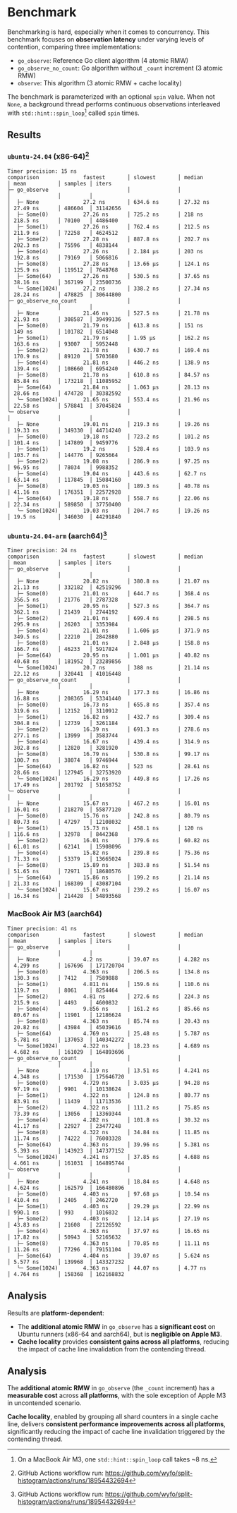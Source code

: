 # Benchmark

Benchmarking is hard, especially when it comes to concurrency. This benchmark focuses on **observation latency** under varying levels of contention, comparing three implementations:

- `go_observe`: Reference Go client algorithm (4 atomic RMW)
- `go_observe_no_count`: Go algorithm without `_count` increment (3 atomic RMW)
- `observe`: This algorithm (3 atomic RMW + cache locality)

The benchmark is parameterized with an optional `spin` value. When not `None`, a background thread performs continuous observations interleaved with `std::hint::spin_loop`[^1] called `spin` times.

## Results

### `ubuntu-24.04` (x86-64)[^2]
```
Timer precision: 15 ns
comparison              fastest       │ slowest       │ median        │ mean          │ samples │ iters
├─ go_observe                         │               │               │               │         │
│  ├─ None              27.2 ns       │ 634.6 ns      │ 27.32 ns      │ 27.49 ns      │ 486604  │ 31142656
│  ├─ Some(0)           27.26 ns      │ 725.2 ns      │ 218 ns        │ 218.5 ns      │ 70100   │ 4486400
│  ├─ Some(1)           27.26 ns      │ 762.4 ns      │ 212.5 ns      │ 211.9 ns      │ 72258   │ 4624512
│  ├─ Some(2)           27.28 ns      │ 887.8 ns      │ 202.7 ns      │ 202.3 ns      │ 75596   │ 4838144
│  ├─ Some(4)           27.26 ns      │ 2.184 µs      │ 203 ns        │ 192.8 ns      │ 79169   │ 5066816
│  ├─ Some(8)           27.28 ns      │ 13.66 µs      │ 124.1 ns      │ 125.9 ns      │ 119512  │ 7648768
│  ├─ Some(64)          27.26 ns      │ 530.5 ns      │ 37.65 ns      │ 38.16 ns      │ 367199  │ 23500736
│  ╰─ Some(1024)        27.2 ns       │ 338.2 ns      │ 27.34 ns      │ 28.24 ns      │ 478825  │ 30644800
├─ go_observe_no_count                │               │               │               │         │
│  ├─ None              21.46 ns      │ 527.5 ns      │ 21.78 ns      │ 21.93 ns      │ 308587  │ 39499136
│  ├─ Some(0)           21.79 ns      │ 613.8 ns      │ 151 ns        │ 149 ns        │ 101782  │ 6514048
│  ├─ Some(1)           21.79 ns      │ 1.95 µs       │ 162.2 ns      │ 163.6 ns      │ 93007   │ 5952448
│  ├─ Some(2)           21.78 ns      │ 630.7 ns      │ 169.4 ns      │ 170.9 ns      │ 89120   │ 5703680
│  ├─ Some(4)           21.81 ns      │ 446.2 ns      │ 138.9 ns      │ 139.4 ns      │ 108660  │ 6954240
│  ├─ Some(8)           21.78 ns      │ 610.8 ns      │ 84.57 ns      │ 85.84 ns      │ 173218  │ 11085952
│  ├─ Some(64)          21.84 ns      │ 1.063 µs      │ 28.13 ns      │ 28.66 ns      │ 474728  │ 30382592
│  ╰─ Some(1024)        21.65 ns      │ 553.4 ns      │ 21.96 ns      │ 22.58 ns      │ 578841  │ 37045824
╰─ observe                            │               │               │               │         │
   ├─ None              19.01 ns      │ 219.3 ns      │ 19.26 ns      │ 19.33 ns      │ 349330  │ 44714240
   ├─ Some(0)           19.18 ns      │ 723.2 ns      │ 101.2 ns      │ 101.4 ns      │ 147809  │ 9459776
   ├─ Some(1)           19.2 ns       │ 528.4 ns      │ 103.9 ns      │ 103.7 ns      │ 144776  │ 9265664
   ├─ Some(2)           19.08 ns      │ 286.9 ns      │ 97.25 ns      │ 96.95 ns      │ 78034   │ 9988352
   ├─ Some(4)           19.04 ns      │ 443.6 ns      │ 62.7 ns       │ 63.14 ns      │ 117845  │ 15084160
   ├─ Some(8)           19.03 ns      │ 189.3 ns      │ 40.78 ns      │ 41.16 ns      │ 176351  │ 22572928
   ├─ Some(64)          19.18 ns      │ 558.7 ns      │ 22.06 ns      │ 22.34 ns      │ 589850  │ 37750400
   ╰─ Some(1024)        19.03 ns      │ 204.7 ns      │ 19.26 ns      │ 19.5 ns       │ 346030  │ 44291840
```

### `ubuntu-24.04-arm` (aarch64)[^2]
```
Timer precision: 24 ns
comparison              fastest       │ slowest       │ median        │ mean          │ samples │ iters
├─ go_observe                         │               │               │               │         │
│  ├─ None              20.82 ns      │ 380.8 ns      │ 21.07 ns      │ 21.13 ns      │ 332182  │ 42519296
│  ├─ Some(0)           21.01 ns      │ 644.7 ns      │ 368.4 ns      │ 356.5 ns      │ 21776   │ 2787328
│  ├─ Some(1)           20.95 ns      │ 527.3 ns      │ 364.7 ns      │ 362.1 ns      │ 21439   │ 2744192
│  ├─ Some(2)           21.01 ns      │ 699.4 ns      │ 298.5 ns      │ 295.9 ns      │ 26203   │ 3353984
│  ├─ Some(4)           21.01 ns      │ 1.606 µs      │ 371.9 ns      │ 349.5 ns      │ 22210   │ 2842880
│  ├─ Some(8)           21.01 ns      │ 2.848 µs      │ 158.8 ns      │ 166.7 ns      │ 46233   │ 5917824
│  ├─ Some(64)          20.95 ns      │ 1.001 µs      │ 40.82 ns      │ 40.68 ns      │ 181952  │ 23289856
│  ╰─ Some(1024)        20.7 ns       │ 388 ns        │ 21.14 ns      │ 22.12 ns      │ 320441  │ 41016448
├─ go_observe_no_count                │               │               │               │         │
│  ├─ None              16.29 ns      │ 177.3 ns      │ 16.86 ns      │ 16.88 ns      │ 208365  │ 53341440
│  ├─ Some(0)           16.73 ns      │ 655.8 ns      │ 357.4 ns      │ 319.6 ns      │ 12152   │ 3110912
│  ├─ Some(1)           16.82 ns      │ 432.7 ns      │ 309.4 ns      │ 304.8 ns      │ 12739   │ 3261184
│  ├─ Some(2)           16.39 ns      │ 691.3 ns      │ 278.6 ns      │ 277.1 ns      │ 13999   │ 3583744
│  ├─ Some(4)           16.67 ns      │ 439.4 ns      │ 314.9 ns      │ 302.8 ns      │ 12820   │ 3281920
│  ├─ Some(8)           16.79 ns      │ 530.8 ns      │ 99.17 ns      │ 100.7 ns      │ 38074   │ 9746944
│  ├─ Some(64)          16.82 ns      │ 523 ns        │ 28.61 ns      │ 28.66 ns      │ 127945  │ 32753920
│  ╰─ Some(1024)        16.29 ns      │ 449.8 ns      │ 17.26 ns      │ 17.49 ns      │ 201792  │ 51658752
╰─ observe                            │               │               │               │         │
   ├─ None              15.67 ns      │ 467.2 ns      │ 16.01 ns      │ 16.01 ns      │ 218270  │ 55877120
   ├─ Some(0)           15.76 ns      │ 242.8 ns      │ 80.79 ns      │ 80.73 ns      │ 47297   │ 12108032
   ├─ Some(1)           15.73 ns      │ 458.1 ns      │ 120 ns        │ 116.6 ns      │ 32978   │ 8442368
   ├─ Some(2)           16.01 ns      │ 379.6 ns      │ 60.82 ns      │ 61.01 ns      │ 62141   │ 15908096
   ├─ Some(4)           15.82 ns      │ 239.8 ns      │ 75.36 ns      │ 71.33 ns      │ 53379   │ 13665024
   ├─ Some(8)           15.89 ns      │ 383.8 ns      │ 51.54 ns      │ 51.65 ns      │ 72971   │ 18680576
   ├─ Some(64)          15.86 ns      │ 199.2 ns      │ 21.14 ns      │ 21.33 ns      │ 168309  │ 43087104
   ╰─ Some(1024)        15.67 ns      │ 239.2 ns      │ 16.07 ns      │ 16.34 ns      │ 214428  │ 54893568
```

### MacBook Air M3 (aarch64)
```
Timer precision: 41 ns
comparison              fastest       │ slowest       │ median        │ mean          │ samples │ iters
├─ go_observe                         │               │               │               │         │
│  ├─ None              4.2 ns        │ 39.07 ns      │ 4.282 ns      │ 4.299 ns      │ 167696  │ 171720704
│  ├─ Some(0)           4.363 ns      │ 206.5 ns      │ 134.8 ns      │ 130.3 ns      │ 7412    │ 7589888
│  ├─ Some(1)           4.811 ns      │ 159.6 ns      │ 110.6 ns      │ 119.7 ns      │ 8061    │ 8254464
│  ├─ Some(2)           4.81 ns       │ 272.6 ns      │ 224.3 ns      │ 215.9 ns      │ 4493    │ 4600832
│  ├─ Some(4)           9.856 ns      │ 161.2 ns      │ 85.66 ns      │ 80.67 ns      │ 11901   │ 12186624
│  ├─ Some(8)           4.363 ns      │ 85.74 ns      │ 20.43 ns      │ 20.82 ns      │ 43984   │ 45039616
│  ├─ Some(64)          4.769 ns      │ 25.48 ns      │ 5.787 ns      │ 5.781 ns      │ 137053  │ 140342272
│  ╰─ Some(1024)        4.322 ns      │ 18.23 ns      │ 4.689 ns      │ 4.682 ns      │ 161029  │ 164893696
├─ go_observe_no_count                │               │               │               │         │
│  ├─ None              4.119 ns      │ 13.51 ns      │ 4.241 ns      │ 4.348 ns      │ 171530  │ 175646720
│  ├─ Some(0)           4.729 ns      │ 3.035 µs      │ 94.28 ns      │ 97.19 ns      │ 9901    │ 10138624
│  ├─ Some(1)           4.322 ns      │ 124.8 ns      │ 80.77 ns      │ 83.91 ns      │ 11439   │ 11713536
│  ├─ Some(2)           4.322 ns      │ 111.2 ns      │ 75.85 ns      │ 73.39 ns      │ 13056   │ 13369344
│  ├─ Some(4)           4.282 ns      │ 101.8 ns      │ 30.32 ns      │ 41.17 ns      │ 22927   │ 23477248
│  ├─ Some(8)           4.322 ns      │ 34.84 ns      │ 11.85 ns      │ 11.74 ns      │ 74222   │ 76003328
│  ├─ Some(64)          4.363 ns      │ 39.96 ns      │ 5.381 ns      │ 5.393 ns      │ 143923  │ 147377152
│  ╰─ Some(1024)        4.241 ns      │ 37.85 ns      │ 4.688 ns      │ 4.661 ns      │ 161031  │ 164895744
╰─ observe                            │               │               │               │         │
   ├─ None              4.241 ns      │ 18.84 ns      │ 4.648 ns      │ 4.624 ns      │ 162579  │ 166480896
   ├─ Some(0)           4.403 ns      │ 97.68 µs      │ 10.54 ns      │ 410.4 ns      │ 2405    │ 2462720
   ├─ Some(1)           4.403 ns      │ 29.29 µs      │ 22.99 ns      │ 990.1 ns      │ 993     │ 1016832
   ├─ Some(2)           4.403 ns      │ 12.14 µs      │ 27.19 ns      │ 43.83 ns      │ 21608   │ 22126592
   ├─ Some(4)           4.363 ns      │ 37.97 ns      │ 16.65 ns      │ 17.82 ns      │ 50943   │ 52165632
   ├─ Some(8)           4.363 ns      │ 70.85 ns      │ 11.11 ns      │ 11.26 ns      │ 77296   │ 79151104
   ├─ Some(64)          4.404 ns      │ 39.07 ns      │ 5.624 ns      │ 5.577 ns      │ 139968  │ 143327232
   ╰─ Some(1024)        4.363 ns      │ 44.07 ns      │ 4.77 ns       │ 4.764 ns      │ 158368  │ 162168832
```

## Analysis

Results are **platform-dependent**:

- The **additional atomic RMW** in `go_observe` has a **significant cost** on Ubuntu runners (x86-64 and aarch64), but is **negligible on Apple M3**.
- **Cache locality** provides **consistent gains across all platforms**, reducing the impact of cache line invalidation from the contending thread.

[^1]: On a MacBook Air M3, one `std::hint::spin_loop` call takes ~8 ns.
[^2]: GitHub Actions workflow run: https://github.com/wyfo/split-histogram/actions/runs/18954432694

## Analysis

The **additional atomic RMW** in `go_observe` (the `_count` increment) has a **measurable cost** across **all platforms**, with the sole exception of Apple M3 in uncontended scenario.

**Cache locality**, enabled by grouping all shard counters in a single cache line, delivers **consistent performance improvements across all platforms**, significantly reducing the impact of cache line invalidation triggered by the contending thread.